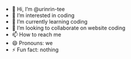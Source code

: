 - 👋 Hi, I’m @urinrin-tee
- 👀 I’m interested in coding
- 🌱 I’m currently learning coding
- 💞️ I’m looking to collaborate on website coding
- 📫 How to reach me 
- 😄 Pronouns: we
- ⚡ Fun fact: nothing

<!---
urinrin-tee/urinrin-tee is a ✨ special ✨ repository because its `README.md` (this file) appears on your GitHub profile.
You can click the Preview link to take a look at your changes.
--->
